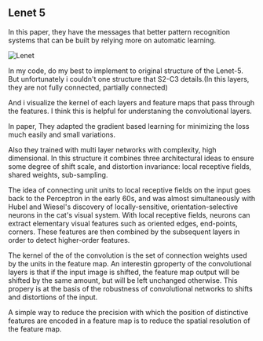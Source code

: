 ## Lenet 5

In this paper, they have the messages that better pattern recognition systems that can be built by relying more on automatic learning.

![Lenet](https://user-images.githubusercontent.com/90513931/211243841-0cc19e17-6e46-442b-9b50-d356b62312d7.png)

In my code, do my best to implement to original structure of the Lenet-5. But unfortunately i couldn't one structure that S2-C3 details.(In this layers, they are not fully connected, partially connected)

And i visualize the kernel of each layers and feature maps that pass through the features. I think this is helpful for understaning the convolutional layers. 

In paper, They adapted the gradient based learning for minimizing the loss much easily and small variations.

Also they trained with multi layer networks with complexity, high dimensional. In this structure it combines three architectural ideas to ensure some degree of shift scale, and distortion invariance: local receptive fields, shared weights, sub-sampling.

The idea of connecting unit units to local receptive fields on the input goes back to the Perceptron in the early 60s, and was almost simultaneously with Hubel and Wiesel's discovery of locally-sensitive, orientation-selective neurons in the cat's visual system. With local receptive fields, neurons can extract elementary visual features such as oriented edges, end-points, corners. These features are then combined by the subsequent layers in order to detect higher-order features.

The kernel of the of the convolution is the set of connection weights used by the units in the feature map. An interestin gproperty of the convolutional layers is that if the input image is shifted, the feature map output will be shifted by the same amount, but will be left unchanged otherwise. This propery is at the basis of the robustness of convolutional networks to shifts and distortions of the input.

A simple way to reduce the precision with which the position of distinctive features are encoded in a feature map is to reduce the spatial resolution of the feature map.
